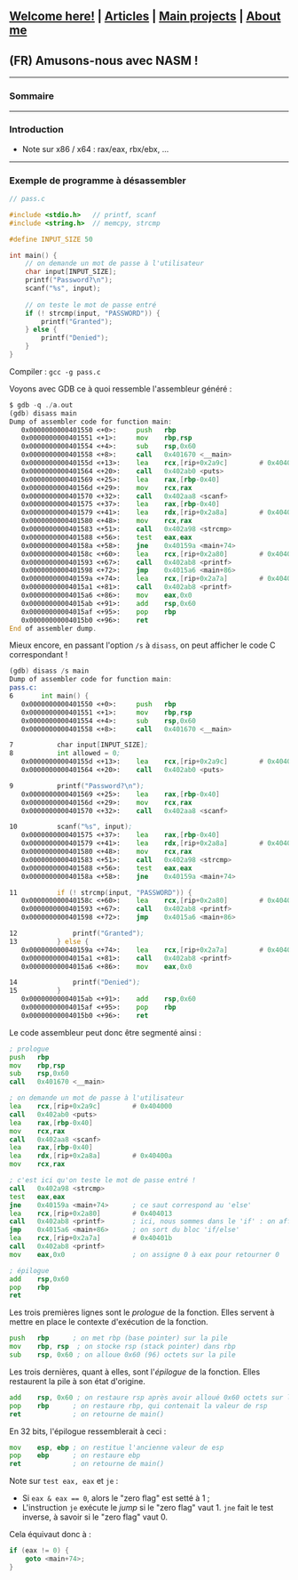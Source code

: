 ## [Welcome here!](https://vpenando.github.io) | [Articles](https://vpenando.github.io/articles.html) | [Main projects](https://vpenando.github.io/projects.html) | [About me](https://vpenando.github.io/about.html)

## (FR) Amusons-nous avec NASM !

---

### Sommaire


---

### Introduction
* Note sur x86 / x64 : rax/eax, rbx/ebx, ...

---

### Exemple de programme à désassembler
```c
// pass.c

#include <stdio.h>   // printf, scanf
#include <string.h>  // memcpy, strcmp

#define INPUT_SIZE 50

int main() {
    // on demande un mot de passe à l'utilisateur
    char input[INPUT_SIZE];
    printf("Password?\n");
    scanf("%s", input);
    
    // on teste le mot de passe entré
    if (! strcmp(input, "PASSWORD")) {
        printf("Granted");
    } else {
        printf("Denied");
    }
}
```

Compiler : `gcc -g pass.c`

Voyons avec GDB ce à quoi ressemble l'assembleur généré :
```asm
$ gdb -q ./a.out
(gdb) disass main
Dump of assembler code for function main:
   0x0000000000401550 <+0>:     push   rbp
   0x0000000000401551 <+1>:     mov    rbp,rsp
   0x0000000000401554 <+4>:     sub    rsp,0x60
   0x0000000000401558 <+8>:     call   0x401670 <__main>
   0x000000000040155d <+13>:    lea    rcx,[rip+0x2a9c]        # 0x404000
   0x0000000000401564 <+20>:    call   0x402ab0 <puts>
   0x0000000000401569 <+25>:    lea    rax,[rbp-0x40]
   0x000000000040156d <+29>:    mov    rcx,rax
   0x0000000000401570 <+32>:    call   0x402aa8 <scanf>
   0x0000000000401575 <+37>:    lea    rax,[rbp-0x40]
   0x0000000000401579 <+41>:    lea    rdx,[rip+0x2a8a]        # 0x40400a
   0x0000000000401580 <+48>:    mov    rcx,rax
   0x0000000000401583 <+51>:    call   0x402a98 <strcmp>
   0x0000000000401588 <+56>:    test   eax,eax
   0x000000000040158a <+58>:    jne    0x40159a <main+74>
   0x000000000040158c <+60>:    lea    rcx,[rip+0x2a80]        # 0x404013
   0x0000000000401593 <+67>:    call   0x402ab8 <printf>
   0x0000000000401598 <+72>:    jmp    0x4015a6 <main+86>
   0x000000000040159a <+74>:    lea    rcx,[rip+0x2a7a]        # 0x40401b
   0x00000000004015a1 <+81>:    call   0x402ab8 <printf>
   0x00000000004015a6 <+86>:    mov    eax,0x0
   0x00000000004015ab <+91>:    add    rsp,0x60
   0x00000000004015af <+95>:    pop    rbp
   0x00000000004015b0 <+96>:    ret
End of assembler dump.
```
 Mieux encore, en passant l'option `/s` à `disass`, on peut afficher le code C correspondant !
```asm
(gdb) disass /s main
Dump of assembler code for function main:
pass.c:
6       int main() {
   0x0000000000401550 <+0>:     push   rbp
   0x0000000000401551 <+1>:     mov    rbp,rsp
   0x0000000000401554 <+4>:     sub    rsp,0x60
   0x0000000000401558 <+8>:     call   0x401670 <__main>

7           char input[INPUT_SIZE];
8           int allowed = 0;
   0x000000000040155d <+13>:    lea    rcx,[rip+0x2a9c]        # 0x404000
   0x0000000000401564 <+20>:    call   0x402ab0 <puts>

9           printf("Password?\n");
   0x0000000000401569 <+25>:    lea    rax,[rbp-0x40]
   0x000000000040156d <+29>:    mov    rcx,rax
   0x0000000000401570 <+32>:    call   0x402aa8 <scanf>

10          scanf("%s", input);
   0x0000000000401575 <+37>:    lea    rax,[rbp-0x40]
   0x0000000000401579 <+41>:    lea    rdx,[rip+0x2a8a]        # 0x40400a
   0x0000000000401580 <+48>:    mov    rcx,rax
   0x0000000000401583 <+51>:    call   0x402a98 <strcmp>
   0x0000000000401588 <+56>:    test   eax,eax
   0x000000000040158a <+58>:    jne    0x40159a <main+74>

11          if (! strcmp(input, "PASSWORD")) {
   0x000000000040158c <+60>:    lea    rcx,[rip+0x2a80]        # 0x404013
   0x0000000000401593 <+67>:    call   0x402ab8 <printf>
   0x0000000000401598 <+72>:    jmp    0x4015a6 <main+86>

12              printf("Granted");
13          } else {
   0x000000000040159a <+74>:    lea    rcx,[rip+0x2a7a]        # 0x40401b
   0x00000000004015a1 <+81>:    call   0x402ab8 <printf>
   0x00000000004015a6 <+86>:    mov    eax,0x0

14              printf("Denied");
15          }
   0x00000000004015ab <+91>:    add    rsp,0x60
   0x00000000004015af <+95>:    pop    rbp
   0x00000000004015b0 <+96>:    ret
```
Le code assembleur peut donc être segmenté ainsi :
```asm
; prologue
push   rbp
mov    rbp,rsp
sub    rsp,0x60
call   0x401670 <__main>

; on demande un mot de passe à l'utilisateur
lea    rcx,[rip+0x2a9c]        # 0x404000
call   0x402ab0 <puts>
lea    rax,[rbp-0x40]
mov    rcx,rax
call   0x402aa8 <scanf>
lea    rax,[rbp-0x40]
lea    rdx,[rip+0x2a8a]        # 0x40400a
mov    rcx,rax

; c'est ici qu'on teste le mot de passe entré !
call   0x402a98 <strcmp>
test   eax,eax
jne    0x40159a <main+74>      ; ce saut correspond au 'else'
lea    rcx,[rip+0x2a80]        # 0x404013
call   0x402ab8 <printf>       ; ici, nous sommes dans le 'if' : on affiche "Granted" !
jmp    0x4015a6 <main+86>      ; on sort du bloc 'if/else' 
lea    rcx,[rip+0x2a7a]        # 0x40401b
call   0x402ab8 <printf>
mov    eax,0x0                 ; on assigne 0 à eax pour retourner 0

; épilogue
add    rsp,0x60
pop    rbp
ret
 ```
Les trois premières lignes sont le *prologue* de la fonction. Elles servent à mettre en place le contexte d'exécution de la fonction.
```asm
push   rbp      ; on met rbp (base pointer) sur la pile
mov    rbp, rsp  ; on stocke rsp (stack pointer) dans rbp
sub    rsp, 0x60 ; on alloue 0x60 (96) octets sur la pile
```
Les trois dernières, quant à elles, sont l'*épilogue* de la fonction. Elles restaurent la pile à son état d'origine.
```asm
add    rsp, 0x60 ; on restaure rsp après avoir alloué 0x60 octets sur la pile
pop    rbp      ; on restaure rbp, qui contenait la valeur de rsp
ret             ; on retourne de main()
 ```
 En 32 bits, l'épilogue ressemblerait à ceci :
 ```asm
mov    esp, ebp ; on restitue l'ancienne valeur de esp
pop    ebp      ; on restaure ebp
ret             ; on retourne de main()
 ```



Note sur `test eax, eax` et `je` :
* Si `eax & eax == 0`, alors le "zero flag" est setté à 1 ;
* L'instruction `je` exécute le *jump* si le "zero flag" vaut 1. `jne` fait le test inverse, à savoir si le "zero flag" vaut 0.

Cela équivaut donc à :
```c
if (eax != 0) {
    goto <main+74>;
}
```
